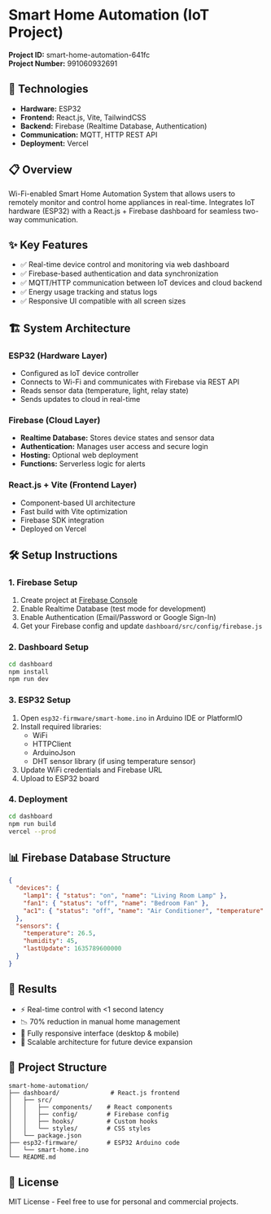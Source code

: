 # Smart Home Automation (IoT Project)

**Project ID:** smart-home-automation-641fc  
**Project Number:** 991060932691

## 🚀 Technologies
- **Hardware:** ESP32
- **Frontend:** React.js, Vite, TailwindCSS
- **Backend:** Firebase (Realtime Database, Authentication)
- **Communication:** MQTT, HTTP REST API
- **Deployment:** Vercel

## 📋 Overview
Wi-Fi-enabled Smart Home Automation System that allows users to remotely monitor and control home appliances in real-time. Integrates IoT hardware (ESP32) with a React.js + Firebase dashboard for seamless two-way communication.

## ✨ Key Features
- ✅ Real-time device control and monitoring via web dashboard
- ✅ Firebase-based authentication and data synchronization
- ✅ MQTT/HTTP communication between IoT devices and cloud backend
- ✅ Energy usage tracking and status logs
- ✅ Responsive UI compatible with all screen sizes

## 🏗️ System Architecture

### ESP32 (Hardware Layer)
- Configured as IoT device controller
- Connects to Wi-Fi and communicates with Firebase via REST API
- Reads sensor data (temperature, light, relay state)
- Sends updates to cloud in real-time

### Firebase (Cloud Layer)
- **Realtime Database:** Stores device states and sensor data
- **Authentication:** Manages user access and secure login
- **Hosting:** Optional web deployment
- **Functions:** Serverless logic for alerts

### React.js + Vite (Frontend Layer)
- Component-based UI architecture
- Fast build with Vite optimization
- Firebase SDK integration
- Deployed on Vercel

## 🛠️ Setup Instructions

### 1. Firebase Setup
1. Create project at [Firebase Console](https://console.firebase.google.com)
2. Enable Realtime Database (test mode for development)
3. Enable Authentication (Email/Password or Google Sign-In)
4. Get your Firebase config and update `dashboard/src/config/firebase.js`

### 2. Dashboard Setup
```bash
cd dashboard
npm install
npm run dev
```

### 3. ESP32 Setup
1. Open `esp32-firmware/smart-home.ino` in Arduino IDE or PlatformIO
2. Install required libraries:
   - WiFi
   - HTTPClient
   - ArduinoJson
   - DHT sensor library (if using temperature sensor)
3. Update WiFi credentials and Firebase URL
4. Upload to ESP32 board

### 4. Deployment
```bash
cd dashboard
npm run build
vercel --prod
```

## 📊 Firebase Database Structure
```json
{
  "devices": {
    "lamp1": { "status": "on", "name": "Living Room Lamp" },
    "fan1": { "status": "off", "name": "Bedroom Fan" },
    "ac1": { "status": "off", "name": "Air Conditioner", "temperature": 24 }
  },
  "sensors": {
    "temperature": 26.5,
    "humidity": 45,
    "lastUpdate": 1635789600000
  }
}
```

## 🎯 Results
- ⚡ Real-time control with <1 second latency
- 📉 70% reduction in manual home management
- 📱 Fully responsive interface (desktop & mobile)
- 🔧 Scalable architecture for future device expansion

## 📂 Project Structure
```
smart-home-automation/
├── dashboard/              # React.js frontend
│   ├── src/
│   │   ├── components/    # React components
│   │   ├── config/        # Firebase config
│   │   ├── hooks/         # Custom hooks
│   │   └── styles/        # CSS styles
│   └── package.json
├── esp32-firmware/        # ESP32 Arduino code
│   └── smart-home.ino
└── README.md
```

## 📝 License
MIT License - Feel free to use for personal and commercial projects.
